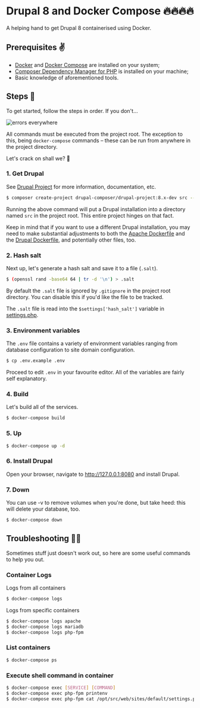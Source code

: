 # Drupal 8 and Docker Compose :fire::fire::fire::fire:
A helping hand to get Drupal 8 containerised using Docker.

## Prerequisites :v:
- [Docker](https://docs.docker.com/install/) and [Docker Compose](https://docs.docker.com/compose/install/) are installed on your system;
- [Composer Dependency Manager for PHP](https://getcomposer.org) is installed on your machine;
- Basic knowledge of aforementioned tools.

## Steps :feet:
To get started, follow the steps in order. If you don't...

![errors everywhere](https://www.craghoppers.com/community/wp-content/uploads/2016/02/errors-everywhere-meme.png)

All commands must be executed from the project root. The exception to this, being `docker-compose` commands – these can be run from anywhere in the project directory.

Let's crack on shall we? :rocket:

### 1. Get Drupal
See [Drupal Project](https://github.com/drupal-composer/drupal-project) for more information, documentation, etc.

```bash
$ composer create-project drupal-composer/drupal-project:8.x-dev src --no-interaction
```
Running the above command will put a Drupal installation into a directory named `src` in the project root. This entire project hinges on that fact.

Keep in mind that if you want to use a different Drupal installation, you may need to make substantial adjustments to both the [Apache Dockerfile](/apache/Dockerfile) and the [Drupal Dockerfile](/drupal/Dockerfile), and potentially other files, too.

### 2. Hash salt
Next up, let's generate a hash salt and save it to a file (`.salt`).

```bash
$ (openssl rand -base64 64 | tr -d '\n') > .salt
```

By default the `.salt` file is ignored by `.gitignore` in the project root directory. You can disable this if you'd like the file to be tracked.

The `.salt` file is read into the `$settings['hash_salt']` variable in [settings.php](/drupal/settings.php#L104).

### 3. Environment variables
The `.env` file contains a variety of environment variables ranging from database configuration to site domain configuration.

```bash
$ cp .env.example .env
```

Proceed to edit `.env` in your favourite editor. All of the variables are fairly self explanatory.

### 4. Build
Let's build all of the services.

```bash
$ docker-compose build
```

### 5. Up
```bash
$ docker-compose up -d
```

### 6. Install Drupal
Open your browser, navigate to http://127.0.0.1:8080 and install Drupal.

### 7. Down
You can use -v to remove volumes when you're done, but take heed: this will delete your database, too.

```bash
$ docker-compose down
```

## Troubleshooting :japanese_ogre::gun:
Sometimes stuff just doesn't work out, so here are some useful commands to help you out.

### Container Logs
Logs from all containers
```bash
$ docker-compose logs
```
Logs from specific containers
```bash
$ docker-compose logs apache
$ docker-compose logs mariadb
$ docker-compose logs php-fpm
```

### List containers
```bash
$ docker-compose ps
```

### Execute shell command in container
```bash
$ docker-compose exec [SERVICE] [COMMAND]
$ docker-compose exec php-fpm printenv
$ docker-compose exec php-fpm cat /opt/src/web/sites/default/settings.php
```
